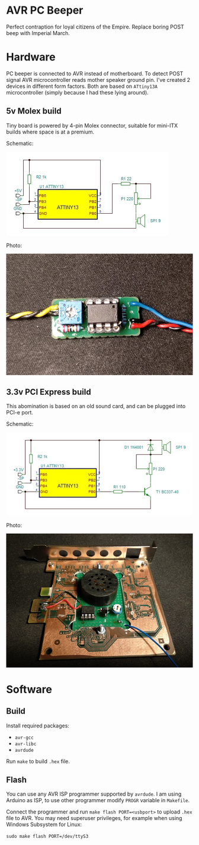 # AVR PC Beeper
Perfect contraption for loyal citizens of the Empire. Replace boring POST beep
with Imperial March.

# Hardware
PC beeper is connected to AVR instead of motherboard.
To detect POST signal AVR microcontroller reads mother speaker ground pin.
I've created 2 devices in different form factors.
Both are based on `ATtiny13A` microcontroller (simply because I had these lying around).

## 5v Molex build
Tiny board is powered by 4-pin Molex connector, 
suitable for mini-ITX builds where space is at a premium.

Schematic:

![Schematic 5v](docs/schematic5v.jpg)

Photo:

![Photo 5v](docs/photo5v.jpg)

## 3.3v PCI Express build
This abomination is based on an old sound card,
and can be plugged into PCI-e port.

Schematic:

![Schematic 3.3v](docs/schematic33v.jpg)

Photo:

![Photo 3.3v](docs/photo33v.jpg)

# Software

## Build
Install required packages:

* `avr-gcc`
* `avr-libc`
* `avrdude`

Run `make` to build `.hex` file.

## Flash
You can use any AVR ISP programmer supported by `avrdude`.
I am using Arduino as ISP, to use other programmer modify `PROGR` variable in `Makefile`.

Connect the programmer and run `make flash PORT=<usbport>` to upload `.hex` file to AVR.
You may need superuser privileges, for example when using Windows Subsystem for Linux:

`sudo make flash PORT=/dev/ttyS3` 
